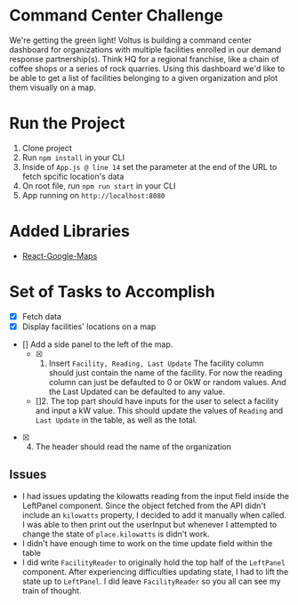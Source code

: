 # Command Center Challenge
We're getting the green light! Voltus is building a command center dashboard for organizations with multiple facilities enrolled in our demand response partnership(s). Think HQ for a regional franchise, like a chain of coffee shops or a series of rock quarries. Using this dashboard we'd like to be able to get a list of facilities belonging to a given organization and plot them visually on a map.

# Run the Project
  1. Clone project
  2. Run `npm install` in your CLI
  3. Inside of `App.js @ line 14` set the parameter at the end of the URL to fetch spcific location's data
  4. On root file, run `npm run start` in your CLI
  5. App running on `http://localhost:8080`

# Added Libraries
  - [React-Google-Maps](https://www.npmjs.com/package/react-google-maps)

# Set of Tasks to Accomplish
- [x] Fetch data
- [x] Display facilities' locations on a map
- [] Add a side panel to the left of the map. 
    - [x] 1. Insert `Facility, Reading, Last Update`
    The facility column should just contain the name of the facility. For now the reading column can just be defaulted to 0 or 0kW or random values. And the Last Updated can be defaulted to any value.
    - []2. The top part should have inputs for the user to select a facility and input a kW value. This should update the values of `Reading` and `Last Update` in the table, as well as the total.
- [x] 4. The header should read the name of the organization


## Issues
- I had issues updating the kilowatts reading from the input field inside the LeftPanel component. Since the object fetched from the API didn't include an `kilowatts` property, I decided to add it manually when called. I was able to then print out the userInput but whenever I attempted to change the state of `place.kilowatts` is didn't work.
- I didn't have enough time to work on the time update field within the table
- I did write `FacilityReader` to originally hold the top half of the `LeftPanel` component. After experiencing difficulties updating state, I had to lift the state up to `LeftPanel`. I did leave `FacilityReader` so you all can see my train of thought.

